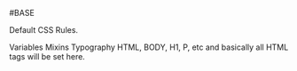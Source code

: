 #BASE

Default CSS Rules.

Variables
Mixins
Typography
HTML, BODY, H1, P, etc and basically all HTML tags will be set here.
